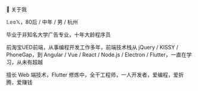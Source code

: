 👋 关于我

𝕃𝕖𝕠𝕏，80后 / 中年 / 男 / 杭州

毕业于非知名大学广告专业，十年大龄程序员

前淘宝UED前端，从事编程开发工作多年，前端技术栈从 jQuery / KISSY / PhoneGap，到 Angular / Vue / React / Node.js / Electron / Flutter，一直在学习，从未有超越

擅长 Web 端技术，Flutter 修炼中，全干工程师，一人开发者，爱编程，爱折腾，爱赚钱
